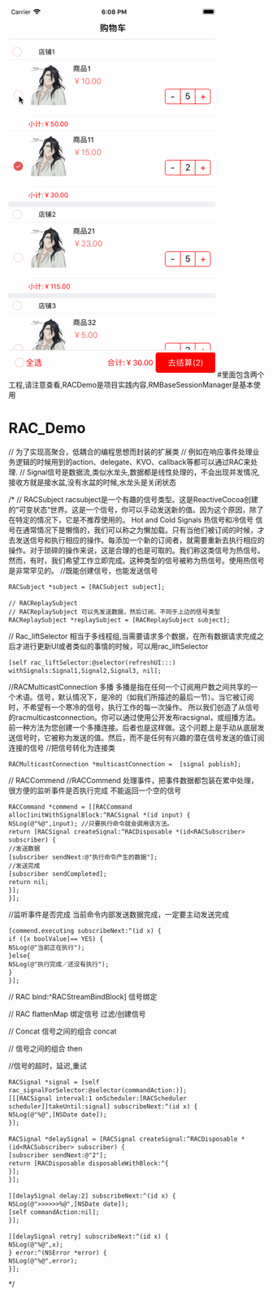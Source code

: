 ![image](https://github.com/Raymon-lau/RAC_Demo/blob/master/rac.gif)
#里面包含两个工程,请注意查看,RACDemo是项目实践内容,RMBaseSessionManager是基本使用
# RAC_Demo

// 为了实现高聚合，低耦合的编程思想而封装的扩展类
// 例如在响应事件处理业务逻辑的时候用到的action、delegate、KVO、callback等都可以通过RAC来处理.
// Signal信号是数据流,类似水龙头,数据都是线性处理的，不会出现并发情况,接收方就是接水盆,没有水盆的时候,水龙头是关闭状态

/*
// RACSubject
racsubject是一个有趣的信号类型。这是ReactiveCocoa创建的“可变状态“世界。这是一个信号，你可以手动发送新的值。因为这个原因，除了在特定的情况下，它是不推荐使用的。
Hot and Cold Signals  热信号和冷信号
信号在通常情况下是懒惰的，我们可以称之为懒加载。只有当他们被订阅的时候，才去发送信号和执行相应的操作。每添加一个新的订阅者，就需要重新去执行相应的操作。对于琐碎的操作来说，这是合理的也是可取的。我们称这类信号为热信号。
然而，有时，我们希望工作立即完成。这种类型的信号被称为热信号。使用热信号是非常罕见的。
//既能创建信号，也能发送信号
```objc
RACSubject *subject = [RACSubject subject];

// RACReplaySubject
// RACReplaySubject 可以先发送数据，然后订阅，不同于上边的信号类型
RACReplaySubject *replaySubject = [RACReplaySubject subject];
```

// Rac_liftSelector
相当于多线程组,当需要请求多个数据，在所有数据请求完成之后才进行更新UI或者类似的事情的时候，可以用rac_liftSelector
```objc
[self rac_liftSelector:@selector(refreshUI:::) withSignals:Signal1,Signal2,Signal3, nil];
```

//RACMulticastConnection
多播
多播是指在任何一个订阅用户数之间共享的一个术语。信号，默认情况下，是冷的（如我们所描述的最后一节）。当它被订阅时，不希望有一个寒冷的信号，执行工作的每一次操作。
所以我们创造了从信号的racmulticastconnection。你可以通过使用公开发布racsignal，或组播方法。前一种方法为您创建一个多播连接。后者也是这样做。这个问题上是手动从底层发送信号时，它被称为发送的值。然后，而不是任何有兴趣的潜在信号发送的值订阅连接的信号
//把信号转化为连接类
```objc
RACMulticastConnection *multicastConnection =  [signal publish];
```


// RACCommend
//RACCommend 处理事件，把事件数据都包装在累中处理，很方便的监听事件是否执行完成  不能返回一个空的信号
```objc
RACCommand *commend = [[RACCommand alloc]initWithSignalBlock:^RACSignal *(id input) {
NSLog(@"%@",input); //只要执行命令就会调用该方法。
return [RACSignal createSignal:^RACDisposable *(id<RACSubscriber> subscriber) {
//发送数据
[subscriber sendNext:@"执行命令产生的数据"];
//发送完成
[subscriber sendCompleted];
return nil;
}];
}];
```

//监听事件是否完成  当前命令内部发送数据完成，一定要主动发送完成
```objc
[commend.executing subscribeNext:^(id x) {
if ([x boolValue]== YES) {
NSLog(@"当前正在执行");
}else{
NSLog(@"执行完成／还没有执行");
}
}];
```

// RAC bind:^RACStreamBindBlock]
信号绑定


// RAC flattenMap 绑定信号 
过滤/创建信号


// Concat
信号之间的组合 concat


// 信号之间的组合 then

//信号的超时，延迟,重试
```objc
RACSignal *signal = [self rac_signalForSelector:@selector(commandAction:)];
[[[RACSignal interval:1 onScheduler:[RACScheduler scheduler]]takeUntil:signal] subscribeNext:^(id x) {
NSLog(@"%@",[NSDate date]);
}];

RACSignal *delaySignal = [RACSignal createSignal:^RACDisposable *(id<RACSubscriber> subscriber) {
[subscriber sendNext:@"2"];
return [RACDisposable disposableWithBlock:^{
}];
}];

[[delaySignal delay:2] subscribeNext:^(id x) {
NSLog(@">>>>>>%@",[NSDate date]);
[self commandAction:nil];
}];

[[delaySignal retry] subscribeNext:^(id x) {
NSLog(@"%@",x);
} error:^(NSError *error) {
NSLog(@"%@",error);
}];
```

*/
